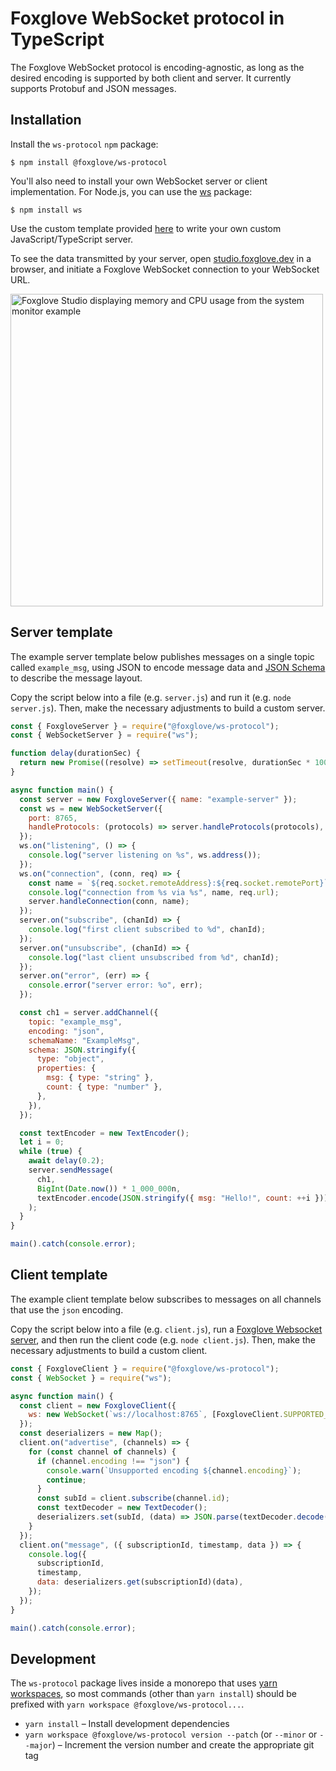 # Foxglove WebSocket protocol in TypeScript

The Foxglove WebSocket protocol is encoding-agnostic, as long as the desired encoding is supported by both client and server. It currently supports Protobuf and JSON messages.

## Installation

Install the `ws-protocol` `npm` package:

```
$ npm install @foxglove/ws-protocol
```

You'll also need to install your own WebSocket server or client implementation. For Node.js, you can use the [ws](https://www.npmjs.com/package/ws) package:

```
$ npm install ws
```

Use the custom template provided [here](typescript/ws-protocol#server-template) to write your own custom JavaScript/TypeScript server.

To see the data transmitted by your server, open [studio.foxglove.dev](https://studio.foxglove.dev) in a browser, and initiate a Foxglove WebSocket connection to your WebSocket URL.

<img width="500" alt="Foxglove Studio displaying memory and CPU usage from the system monitor example" src="https://user-images.githubusercontent.com/14237/145313065-85c05645-6b29-4eb2-a498-849c83f8792d.png">

## Server template

The example server template below publishes messages on a single topic called `example_msg`, using JSON to encode message data and [JSON Schema](https://json-schema.org) to describe the message layout. 

Copy the script below into a file (e.g. `server.js`) and run it (e.g. `node server.js`). Then, make the necessary adjustments to build a custom server.

```js
const { FoxgloveServer } = require("@foxglove/ws-protocol");
const { WebSocketServer } = require("ws");

function delay(durationSec) {
  return new Promise((resolve) => setTimeout(resolve, durationSec * 1000));
}

async function main() {
  const server = new FoxgloveServer({ name: "example-server" });
  const ws = new WebSocketServer({
    port: 8765,
    handleProtocols: (protocols) => server.handleProtocols(protocols),
  });
  ws.on("listening", () => {
    console.log("server listening on %s", ws.address());
  });
  ws.on("connection", (conn, req) => {
    const name = `${req.socket.remoteAddress}:${req.socket.remotePort}`;
    console.log("connection from %s via %s", name, req.url);
    server.handleConnection(conn, name);
  });
  server.on("subscribe", (chanId) => {
    console.log("first client subscribed to %d", chanId);
  });
  server.on("unsubscribe", (chanId) => {
    console.log("last client unsubscribed from %d", chanId);
  });
  server.on("error", (err) => {
    console.error("server error: %o", err);
  });

  const ch1 = server.addChannel({
    topic: "example_msg",
    encoding: "json",
    schemaName: "ExampleMsg",
    schema: JSON.stringify({
      type: "object",
      properties: {
        msg: { type: "string" },
        count: { type: "number" },
      },
    }),
  });

  const textEncoder = new TextEncoder();
  let i = 0;
  while (true) {
    await delay(0.2);
    server.sendMessage(
      ch1,
      BigInt(Date.now()) * 1_000_000n,
      textEncoder.encode(JSON.stringify({ msg: "Hello!", count: ++i })),
    );
  }
}

main().catch(console.error);
```

## Client template

The example client template below subscribes to messages on all channels that use the `json` encoding. 

Copy the script below into a file (e.g. `client.js`), run a [Foxglove Websocket server](#server-template), and then run the client code (e.g. `node client.js`). Then, make the necessary adjustments to build a custom client.

```js
const { FoxgloveClient } = require("@foxglove/ws-protocol");
const { WebSocket } = require("ws");

async function main() {
  const client = new FoxgloveClient({
    ws: new WebSocket(`ws://localhost:8765`, [FoxgloveClient.SUPPORTED_SUBPROTOCOL]),
  });
  const deserializers = new Map();
  client.on("advertise", (channels) => {
    for (const channel of channels) {
      if (channel.encoding !== "json") {
        console.warn(`Unsupported encoding ${channel.encoding}`);
        continue;
      }
      const subId = client.subscribe(channel.id);
      const textDecoder = new TextDecoder();
      deserializers.set(subId, (data) => JSON.parse(textDecoder.decode(data)));
    }
  });
  client.on("message", ({ subscriptionId, timestamp, data }) => {
    console.log({
      subscriptionId,
      timestamp,
      data: deserializers.get(subscriptionId)(data),
    });
  });
}

main().catch(console.error);
```

## Development

The `ws-protocol` package lives inside a monorepo that uses [yarn workspaces](https://yarnpkg.com/features/workspaces), so most commands (other than `yarn install`) should be prefixed with `yarn workspace @foxglove/ws-protocol...`.

- `yarn install` – Install development dependencies
- `yarn workspace @foxglove/ws-protocol version --patch` (or `--minor` or `--major`) – Increment the version number and create the appropriate git tag
